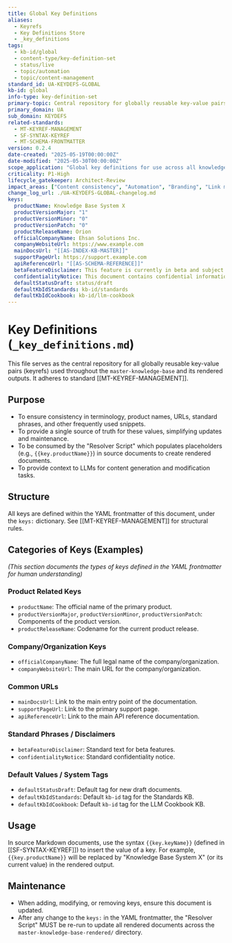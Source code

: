 ```yaml
---
title: Global Key Definitions
aliases:
  - Keyrefs
  - Key Definitions Store
  - _key_definitions
tags:
  - kb-id/global
  - content-type/key-definition-set
  - status/live
  - topic/automation
  - topic/content-management
standard_id: UA-KEYDEFS-GLOBAL
kb-id: global
info-type: key-definition-set
primary-topic: Central repository for globally reusable key-value pairs (keyrefs) used for content consistency and automation.
primary_domain: UA
sub_domain: KEYDEFS
related-standards:
  - MT-KEYREF-MANAGEMENT
  - SF-SYNTAX-KEYREF
  - MT-SCHEMA-FRONTMATTER
version: 0.2.4
date-created: "2025-05-19T00:00:00Z"
date-modified: "2025-05-30T00:00:00Z"
scope_application: "Global key definitions for use across all knowledge bases to ensure content consistency and support automation."
criticality: P1-High
lifecycle_gatekeeper: Architect-Review
impact_areas: ["Content consistency", "Automation", "Branding", "Link management"]
change_log_url: ./UA-KEYDEFS-GLOBAL-changelog.md
keys:
  productName: Knowledge Base System X
  productVersionMajor: "1"
  productVersionMinor: "0"
  productVersionPatch: "0"
  productReleaseName: Orion
  officialCompanyName: Ehsan Solutions Inc.
  companyWebsiteUrl: https://www.example.com
  mainDocsUrl: "[[AS-INDEX-KB-MASTER]]"
  supportPageUrl: https://support.example.com
  apiReferenceUrl: "[[AS-SCHEMA-REFERENCE]]"
  betaFeatureDisclaimer: This feature is currently in beta and subject to change.
  confidentialityNotice: This document contains confidential information.
  defaultStatusDraft: status/draft
  defaultKbIdStandards: kb-id/standards
  defaultKbIdCookbook: kb-id/llm-cookbook
---
```


# Key Definitions (`_key_definitions.md`)

This file serves as the central repository for all globally reusable key-value pairs (keyrefs) used throughout the `master-knowledge-base` and its rendered outputs. It adheres to standard [[MT-KEYREF-MANAGEMENT]].

## Purpose

-   To ensure consistency in terminology, product names, URLs, standard phrases, and other frequently used snippets.
-   To provide a single source of truth for these values, simplifying updates and maintenance.
-   To be consumed by the "Resolver Script" which populates placeholders (e.g., `{{key.productName}}`) in source documents to create rendered documents.
-   To provide context to LLMs for content generation and modification tasks.

## Structure

All keys are defined within the YAML frontmatter of this document, under the `keys:` dictionary. See [[MT-KEYREF-MANAGEMENT]] for structural rules.

## Categories of Keys (Examples)

*(This section documents the types of keys defined in the YAML frontmatter for human understanding)*

### Product Related Keys
-   `productName`: The official name of the primary product.
-   `productVersionMajor`, `productVersionMinor`, `productVersionPatch`: Components of the product version.
-   `productReleaseName`: Codename for the current product release.

### Company/Organization Keys
-   `officialCompanyName`: The full legal name of the company/organization.
-   `companyWebsiteUrl`: The main URL for the company/organization.

### Common URLs
-   `mainDocsUrl`: Link to the main entry point of the documentation.
-   `supportPageUrl`: Link to the primary support page.
-   `apiReferenceUrl`: Link to the main API reference documentation.

### Standard Phrases / Disclaimers
-   `betaFeatureDisclaimer`: Standard text for beta features.
-   `confidentialityNotice`: Standard confidentiality notice.

### Default Values / System Tags
-   `defaultStatusDraft`: Default tag for new draft documents.
-   `defaultKbIdStandards`: Default `kb-id` tag for the Standards KB.
-   `defaultKbIdCookbook`: Default `kb-id` tag for the LLM Cookbook KB.

## Usage

In source Markdown documents, use the syntax `{{key.keyName}}` (defined in [[SF-SYNTAX-KEYREF]]) to insert the value of a key. For example, `{{key.productName}}` will be replaced by "Knowledge Base System X" (or its current value) in the rendered output.

## Maintenance

-   When adding, modifying, or removing keys, ensure this document is updated.
-   After any change to the `keys:` in the YAML frontmatter, the "Resolver Script" MUST be re-run to update all rendered documents across the `master-knowledge-base-rendered/` directory.